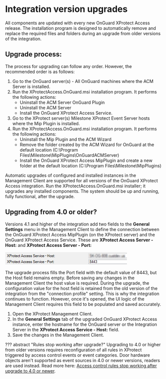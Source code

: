 # Integration version upgrades

All components are updated with every new OnGuard XProtect Access release. The installation program is designed to automatically remove and replace the required files and folders during an upgrade from older versions of the integration.

## Upgrade process:

The process for upgrading can follow any order. However, the recommended order is as follows:

1. Go to the OnGuard server(s) - All OnGuard machines where the ACM Server is installed.
2. Run the XProtectAccess.OnGuard.msi installation program. It performs the following actions:
    + Uninstall the ACM Server OnGuard Plugin
    + Uninstall the ACM Server
    + Install the OnGuard XProtect Access Service.
3. Go to the XProtect server(s) Milestone XProtect Event Server hosts where the Mip Plugin is installed.
4. Run the XProtectAccess.OnGuard.msi installation program. It performs the following actions:
    + Uninstall the Mip Plugin and the ACM Wizard
    + Remove the folder created by the ACM Wizard for OnGuard at the default location (C:\Program Files\Milestone\MipPlugins\OnGuardACMServer)
    + Install the OnGuard XProtect Access MipPlugin and create a new folder at the default location (C:\Program Files\Milestone\MipPlugins)

Automatic upgrades of configured and installed instances in the Management Client are supported for all versions of the OnGuard XProtect Access integration. Run the XProtectAccess.OnGuard.msi installer; it upgrades any installed components. The system should be up and running, fully functional, after the upgrade.

## Upgrading from 4.0 or older?

Versions 4.1 and higher of the integration add two fields to the **General Settings** menu in the Management Client to define the connection between the OnGuard XProtect Access MipPlugin (on the XProtect server) and the OnGuard XProtect Access Service. These are **XProtect Access Server - Host:** and **XProtect Access Server - Port:**</br>

![XPAServiceConnectonUpgrade](img/PortUpgrade.png)

The upgrade process fills the Port field with the default value of 8443, but the Host field remains empty. Before saving any changes in the Management Client the host value is required. During the upgrade, the configuration value for the host field is retained from the old version of the integration from the "connection profile" setting. This is why the integration continues to function. However, once it's opened, the UI logic of the Management Client requires this field to be populated and saved accurately.

1. Open the XProtect Management Client.
2. In the **General Settings** tab of the upgraded OnGuard XProtect Access instance, enter the hostname for the OnGuard server or the Integration Server in the **XProtect Access Service - Host:** field.
3. Save the changes in the Management Client.

??? abstract "Rules stop working after upgrade?"
    Upgrading to 4.0 or higher from older versions requires reconfiguration of all rules in XProtect triggered by access control events or event categories. Door hardware objects aren't supported as event sources in 4.0 or newer versions, readers are used instead. Read more here: [Access control rules stop working after upgrade to 4.0 or newer](/Troubleshooting/RulesStopWorking/).
